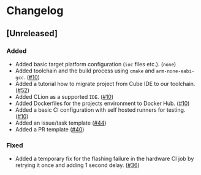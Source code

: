 <!--Markdownlint Rules-->
<!-- markdownlint-disable no-duplicate-header-->

# Changelog

## [Unreleased]

### Added

- Added basic target platform configuration (`ioc` files etc.). (`none`)
- Added toolchain and the build process using `cmake` and `arm-none-eabi-gcc`. ([#10](https://github.com/Aerospace-ASP/Firmware/pull/10))
- Added a tutorial how to migrate project from Cube IDE to our toolchain. ([#52](https://github.com/Aerospace-ASP/Firmware/pull/52))
- Added CLion as a supported `IDE`. ([#10](https://github.com/Aerospace-ASP/Firmware/pull/10))
- Added Dockerfiles for the projects environment to Docker Hub. ([#10](https://github.com/Aerospace-ASP/Firmware/pull/10))
- Added a basic CI configuration with self hosted runners for testing. ([#10](https://github.com/Aerospace-ASP/Firmware/pull/10))
- Added an issue/task template ([#44](https://github.com/Aerospace-ASP/Firmware/pull/44))
- Added a PR template ([#40](https://github.com/Aerospace-ASP/Firmware/issues/40))

### Fixed

- Added a temporary fix for the flashing failure in the hardware CI job by retrying it once and adding 1 second delay. ([#36](https://github.com/Aerospace-ASP/Firmware/issues/36))
